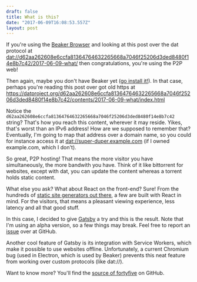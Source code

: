 ```yaml
---
draft: false
title: What is this?
date: "2017-06-09T16:08:53.557Z"
layout: post
---
```


If you're using the [Beaker Browser](https://github.com/beakerbrowser/beaker)
and looking at this post over the dat protocol at
<dat://d62aa262608e6ccfa81364764632265668a7046f25206d3ded8480f14e8b7c42/2017-06-09-what/>
then congratulations, you're using the P2P web!

Then again, maybe you don't have Beaker yet ([go install it!](https://beakerbrowser.com/docs/install/)).
In that case, perhaps you're reading this post over got old https at
<https://datproject.org/d62aa262608e6ccfa81364764632265668a7046f25206d3ded8480f14e8b7c42/contents/2017-06-09-what/index.html>

Notice the ```d62aa262608e6ccfa81364764632265668a7046f25206d3ded8480f14e8b7c42``` string?
That's how you reach this content, wherever it may reside.
Yikes, that's worst than an IPv6 address! How are we supposed to remember that?
Eventually, I'm going to map that address over a domain name, so you could
for instance access it at <dat://super-duper.example.com>
(if I owned example.com, which I don't).

So great, P2P hosting! That means the more visitor you have simultaneously,
the more bandwith you have. Think of it like bittorrent for websites,
except with dat, you can update the content whereas a torrent holds static content.

What else you ask? What about React on the front-end? Sure!
From the hundreds of [static site generators out there](https://staticsitegenerators.net/),
a few are built with React in mind. For the visitors, that means a pleasant
viewing experience, less latency and all that good stuff.

In this case, I decided to give [Gatsby](https://github.com/gatsbyjs/gatsby)
a try and this is the result. Note that I'm using an alpha version, so
a few things may break. Feel free to report an
[issue](https://github.com/millette/fortyfive/issues) over at GitHub.

Another cool feature of Gatsby is its integration with Service Workers,
which make it possible to use websites offline. Unfortunately,
a current Chromium bug (used in Electron, which is used by Beaker)
prevents this neat feature from working over custom protocols (like dat://).

Want to know more? You'll find the
[source of fortyfive](https://github.com/millette/fortyfive) on GitHub.
